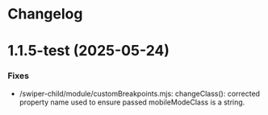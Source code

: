 # Changelog

# 1.1.5-test (2025-05-24)

### Fixes
- /swiper-child/module/customBreakpoints.mjs: changeClass(): corrected property name used to ensure passed mobileModeClass is a string.